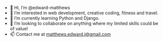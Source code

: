 - 👋 Hi, I’m @edward-matthews
- 👀 I’m interested in web development, creative coding, fitness and travel.
- 🌱 I’m currently learning Python and Django.
- 💞️ I’m looking to collaborate on anything where my limited skills could be of value!
- 📫 Contact me at matthews.edward.j@gmail.com

